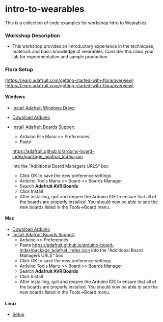 # intro-to-wearables

This is a collection of code examples for workshop Intro to Wearables.

### Workshop Description
- This workshop provides an introductory experience in the techniques, materials and basic knowledge of wearables. Consider this class your lab for experimentation and sample production.

### Flora Setup
[https://learn.adafruit.com/getting-started-with-flora/overview](https://learn.adafruit.com/getting-started-with-flora/overview)

#### Windows
- [Install Adafruit Windows Driver](https://learn.adafruit.com/getting-started-with-flora/windows-setup)
- [Download Arduino](https://www.arduino.cc/en/Main/Software)
- [Install Adafruit Boards Support](https://learn.adafruit.com/adafruit-arduino-ide-setup/arduino-1-dot-6-x-ide)
	- Arduino File Manu >> Preferences
	- Paste

	https://adafruit.github.io/arduino-board-index/package_adafruit_index.json

	into the "Additional Board Managers URLS" box
	- Click OK to save the new preference settings
	- Arduino Tools Manu >> Board >> Boards Manager
	- Search **Adafruit AVR Boards**
	- Click Install
	-  After installing, quit and reopen the Arduino IDE to ensure that all of the boards are properly installed. You should now be able to see the new boards listed in the Tools->Board menu.

#### Mac
- [Download Arduino](https://www.arduino.cc/en/Main/Software)
- [Install Adafruit Boards Support](https://learn.adafruit.com/adafruit-arduino-ide-setup/arduino-1-dot-6-x-ide)
	- Arduino >> Preferences
	- Paste https://adafruit.github.io/arduino-board-index/package_adafruit_index.json into the "Additional Board Managers URLS" box
	- Click OK to save the new preference settings
	- Arduino Tools Manu >> Board >> Boards Manager
	- Search **Adafruit AVR Boards**
	- Click Install
	-  After installing, quit and reopen the Arduino IDE to ensure that all of the boards are properly installed. You should now be able to see the new boards listed in the Tools->Board menu.

#### Linux
- [Setup](https://learn.adafruit.com/adafruit-arduino-ide-setup/linux-setup)
